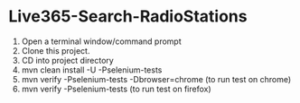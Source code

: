 Live365-Search-RadioStations 
============================
1. Open a terminal window/command prompt
2. Clone this project.
3. CD into project directory
4. mvn clean install -U -Pselenium-tests
5. mvn verify -Pselenium-tests -Dbrowser=chrome (to run test on chrome)
6. mvn verify -Pselenium-tests (to run test on firefox)
